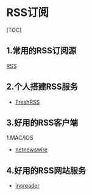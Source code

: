 # RSS订阅

[TOC]

## 1.常用的RSS订阅源
[RSS](https://issei.notion.site/RSS-Source-230af4b76c744d4fbe2a8aaf04ee2e20)


## 2.个人搭建RSS服务

* [FreshRSS](https://www.freshrss.org/)

## 3.好用的RSS客户端

1.MAC/IOS

* [netnewswire](https://netnewswire.com/)

## 4.好用的RSS网站服务

* [inoreader](https://www.inoreader.com/)